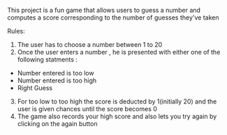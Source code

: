 
This project is a fun game that allows users to guess a number and computes a score corresponding to the number of guesses they've taken

Rules:
1) The user has to choose a number between 1 to 20
2) Once the user enters a number , he is presented with either one of the following statments :
  - Number entered is too low
  - Number entered is too high 
  - Right Guess
3) For too low to too high the score is deducted by 1(initially 20) and the user is given chances until the score becomes 0
4) The game also records your high score and also lets you try again by clicking on the again button 
